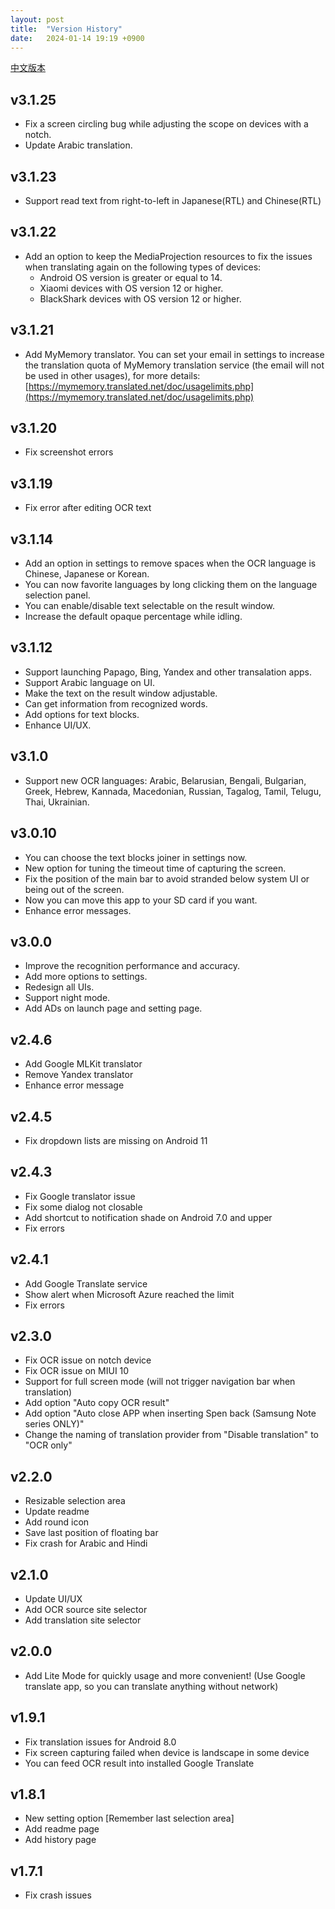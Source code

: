 ```yaml
---
layout: post
title:  "Version History"
date:   2024-01-14 19:19 +0900
---
```


[中文版本](./version_history_zh_tw.html)

## v3.1.25
- Fix a screen circling bug while adjusting the scope on devices with a notch.
- Update Arabic translation.

## v3.1.23
- Support read text from right-to-left in Japanese(RTL) and Chinese(RTL)

## v3.1.22
- Add an option to keep the MediaProjection resources to fix the issues when translating again on the following types of devices:
  - Android OS version is greater or equal to 14.
  - Xiaomi devices with OS version 12 or higher.
  - BlackShark devices with OS version 12 or higher.

## v3.1.21
- Add MyMemory translator. You can set your email in settings to increase the translation quota of MyMemory translation service (the email will not be used in other usages), for more details: [https://mymemory.translated.net/doc/usagelimits.php](https://mymemory.translated.net/doc/usagelimits.php)

## v3.1.20
- Fix screenshot errors

## v3.1.19
- Fix error after editing OCR text

## v3.1.14
- Add an option in settings to remove spaces when the OCR language is Chinese, Japanese or Korean.  
- You can now favorite languages by long clicking them on the language selection panel.  
- You can enable/disable text selectable on the result window.  
- Increase the default opaque percentage while idling.

## v3.1.12
- Support launching Papago, Bing, Yandex and other transalation apps.  
- Support Arabic language on UI.  
- Make the text on the result window adjustable.  
- Can get information from recognized words.  
- Add options for text blocks.  
- Enhance UI/UX.

## v3.1.0
- Support new OCR languages: Arabic, Belarusian, Bengali, Bulgarian, Greek, Hebrew, Kannada, Macedonian, Russian, Tagalog, Tamil, Telugu, Thai, Ukrainian.

## v3.0.10
- You can choose the text blocks joiner in settings now.  
- New option for tuning the timeout time of capturing the screen.  
- Fix the position of the main bar to avoid stranded below system UI or being out of the screen.  
- Now you can move this app to your SD card if you want.  
- Enhance error messages.

## v3.0.0
- Improve the recognition performance and accuracy.  
- Add more options to settings.  
- Redesign all UIs.  
- Support night mode.  
- Add ADs on launch page and setting page.

## v2.4.6
- Add Google MLKit translator  
- Remove Yandex translator  
- Enhance error message

## v2.4.5
- Fix dropdown lists are missing on Android 11

## v2.4.3
- Fix Google translator issue  
- Fix some dialog not closable  
- Add shortcut to notification shade on Android 7.0 and upper  
- Fix errors

## v2.4.1
- Add Google Translate service  
- Show alert when Microsoft Azure reached the limit  
- Fix errors

## v2.3.0
- Fix OCR issue on notch device  
- Fix OCR issue on MIUI 10  
- Support for full screen mode (will not trigger navigation bar when translation)  
- Add option "Auto copy OCR result"  
- Add option "Auto close APP when inserting Spen back (Samsung Note series ONLY)"  
- Change the naming of translation provider from "Disable translation" to "OCR only"

## v2.2.0
- Resizable selection area  
- Update readme  
- Add round icon  
- Save last position of floating bar  
- Fix crash for Arabic and Hindi

## v2.1.0
- Update UI/UX  
- Add OCR source site selector  
- Add translation site selector

## v2.0.0
- Add Lite Mode for quickly usage and more convenient! (Use Google translate app, so you can translate anything without network)

## v1.9.1
- Fix translation issues for Android 8.0  
- Fix screen capturing failed when device is landscape in some device  
- You can feed OCR result into installed Google Translate

## v1.8.1
- New setting option [Remember last selection area]  
- Add readme page  
- Add history page

## v1.7.1
- Fix crash issues